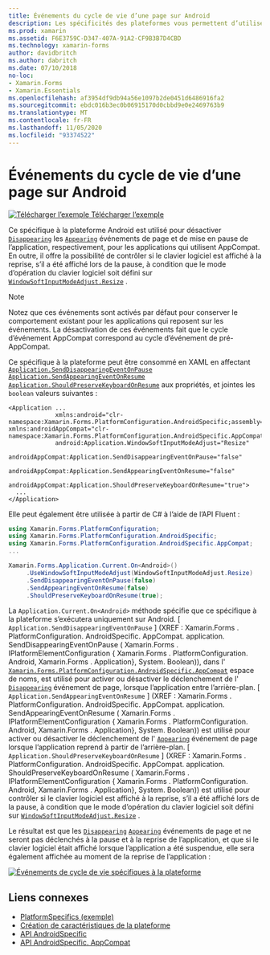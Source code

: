 ```yaml
---
title: Événements du cycle de vie d’une page sur Android
description: Les spécificités des plateformes vous permettent d’utiliser des fonctionnalités uniquement disponibles sur une plateforme spécifique, sans implémenter de convertisseurs ou d’effets personnalisés. Cet article explique comment utiliser le spécifique à la plateforme Android qui désactive les événements de page discontinues et apparaissant sur la suspension et la reprise de l’application, respectivement.
ms.prod: xamarin
ms.assetid: F6E3759C-D347-407A-91A2-CF9B3B7D4CBD
ms.technology: xamarin-forms
author: davidbritch
ms.author: dabritch
ms.date: 07/10/2018
no-loc:
- Xamarin.Forms
- Xamarin.Essentials
ms.openlocfilehash: af3954df9db94a56e1097b2de0451d6486916fa2
ms.sourcegitcommit: ebdc016b3ec0b06915170d0cbbd9e0e2469763b9
ms.translationtype: MT
ms.contentlocale: fr-FR
ms.lasthandoff: 11/05/2020
ms.locfileid: "93374522"
---
```

# <a name="page-lifecycle-events-on-android"></a>Événements du cycle de vie d’une page sur Android

[![Télécharger l’exemple](~/media/shared/download.png) Télécharger l’exemple](/samples/xamarin/xamarin-forms-samples/userinterface-platformspecifics)

Ce spécifique à la plateforme Android est utilisé pour désactiver [`Disappearing`](xref:Xamarin.Forms.Page.Appearing) les [`Appearing`](xref:Xamarin.Forms.Page.Appearing) événements de page et de mise en pause de l’application, respectivement, pour les applications qui utilisent AppCompat. En outre, il offre la possibilité de contrôler si le clavier logiciel est affiché à la reprise, s’il a été affiché lors de la pause, à condition que le mode d’opération du clavier logiciel soit défini sur [`WindowSoftInputModeAdjust.Resize`](xref:Xamarin.Forms.PlatformConfiguration.AndroidSpecific.WindowSoftInputModeAdjust.Resize) .

> [!NOTE]
> Notez que ces événements sont activés par défaut pour conserver le comportement existant pour les applications qui reposent sur les événements. La désactivation de ces événements fait que le cycle d’événement AppCompat correspond au cycle d’événement de pré-AppCompat.

Ce spécifique à la plateforme peut être consommé en XAML en affectant [`Application.SendDisappearingEventOnPause`](xref:Xamarin.Forms.PlatformConfiguration.AndroidSpecific.AppCompat.Application.SendDisappearingEventOnPauseProperty) [`Application.SendAppearingEventOnResume`](xref:Xamarin.Forms.PlatformConfiguration.AndroidSpecific.AppCompat.Application.SendAppearingEventOnResumeProperty) [`Application.ShouldPreserveKeyboardOnResume`](xref:Xamarin.Forms.PlatformConfiguration.AndroidSpecific.AppCompat.Application.ShouldPreserveKeyboardOnResumeProperty) aux propriétés, et jointes les `boolean` valeurs suivantes :

```xaml
<Application ...
             xmlns:android="clr-namespace:Xamarin.Forms.PlatformConfiguration.AndroidSpecific;assembly=Xamarin.Forms.Core"             xmlns:androidAppCompat="clr-namespace:Xamarin.Forms.PlatformConfiguration.AndroidSpecific.AppCompat;assembly=Xamarin.Forms.Core"
             android:Application.WindowSoftInputModeAdjust="Resize"
             androidAppCompat:Application.SendDisappearingEventOnPause="false"
             androidAppCompat:Application.SendAppearingEventOnResume="false"
             androidAppCompat:Application.ShouldPreserveKeyboardOnResume="true">
  ...
</Application>
```

Elle peut également être utilisée à partir de C# à l’aide de l’API Fluent :

```csharp
using Xamarin.Forms.PlatformConfiguration;
using Xamarin.Forms.PlatformConfiguration.AndroidSpecific;
using Xamarin.Forms.PlatformConfiguration.AndroidSpecific.AppCompat;
...

Xamarin.Forms.Application.Current.On<Android>()
     .UseWindowSoftInputModeAdjust(WindowSoftInputModeAdjust.Resize)
     .SendDisappearingEventOnPause(false)
     .SendAppearingEventOnResume(false)
     .ShouldPreserveKeyboardOnResume(true);
```

La `Application.Current.On<Android>` méthode spécifie que ce spécifique à la plateforme s’exécutera uniquement sur Android. [ `Application.SendDisappearingEventOnPause` ] (XREF : Xamarin.Forms . PlatformConfiguration. AndroidSpecific. AppCompat. application. SendDisappearingEventOnPause ( Xamarin.Forms . IPlatformElementConfiguration { Xamarin.Forms . PlatformConfiguration. Android, Xamarin.Forms . Application}, System. Boolean)), dans l' [`Xamarin.Forms.PlatformConfiguration.AndroidSpecific.AppCompat`](xref:Xamarin.Forms.PlatformConfiguration.AndroidSpecific.AppCompat) espace de noms, est utilisé pour activer ou désactiver le déclenchement de l' [`Disappearing`](xref:Xamarin.Forms.Page.Appearing) événement de page, lorsque l’application entre l’arrière-plan. [ `Application.SendAppearingEventOnResume` ] (XREF : Xamarin.Forms . PlatformConfiguration. AndroidSpecific. AppCompat. application. SendAppearingEventOnResume ( Xamarin.Forms . IPlatformElementConfiguration { Xamarin.Forms . PlatformConfiguration. Android, Xamarin.Forms . Application}, System. Boolean)) est utilisé pour activer ou désactiver le déclenchement de l' [`Appearing`](xref:Xamarin.Forms.Page.Appearing) événement de page lorsque l’application reprend à partir de l’arrière-plan. [ `Application.ShouldPreserveKeyboardOnResume` ] (XREF : Xamarin.Forms . PlatformConfiguration. AndroidSpecific. AppCompat. application. ShouldPreserveKeyboardOnResume ( Xamarin.Forms . IPlatformElementConfiguration { Xamarin.Forms . PlatformConfiguration. Android, Xamarin.Forms . Application}, System. Boolean)) est utilisé pour contrôler si le clavier logiciel est affiché à la reprise, s’il a été affiché lors de la pause, à condition que le mode d’opération du clavier logiciel soit défini sur [`WindowSoftInputModeAdjust.Resize`](xref:Xamarin.Forms.PlatformConfiguration.AndroidSpecific.WindowSoftInputModeAdjust.Resize) .

Le résultat est que les [`Disappearing`](xref:Xamarin.Forms.Page.Appearing) [`Appearing`](xref:Xamarin.Forms.Page.Appearing) événements de page et ne seront pas déclenchés à la pause et à la reprise de l’application, et que si le clavier logiciel était affiché lorsque l’application a été suspendue, elle sera également affichée au moment de la reprise de l’application :

[![Événements de cycle de vie spécifiques à la plateforme](page-lifecycle-events-images/keyboard-on-resume.png)](page-lifecycle-events-images/keyboard-on-resume-large.png#lightbox "Événements de cycle de vie Platform-Specific")

## <a name="related-links"></a>Liens connexes

- [PlatformSpecifics (exemple)](/samples/xamarin/xamarin-forms-samples/userinterface-platformspecifics)
- [Création de caractéristiques de la plateforme](~/xamarin-forms/platform/platform-specifics/index.md#creating-platform-specifics)
- [API AndroidSpecific](xref:Xamarin.Forms.PlatformConfiguration.AndroidSpecific)
- [API AndroidSpecific. AppCompat](xref:Xamarin.Forms.PlatformConfiguration.AndroidSpecific.AppCompat)